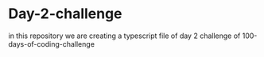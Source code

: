 # Day-2-challenge
in this repository we are creating a typescript file of day 2 challenge of 100-days-of-coding-challenge
